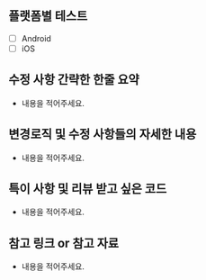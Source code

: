 ## 플랫폼별 테스트
- [ ] Android
- [ ] iOS

## 수정 사항 간략한 한줄 요약
- 내용을 적어주세요.

## 변경로직 및 수정 사항들의 자세한 내용
- 내용을 적어주세요.

## 특이 사항 및 리뷰 받고 싶은 코드
- 내용을 적어주세요.

## 참고 링크 or 참고 자료
- 내용을 적어주세요.
